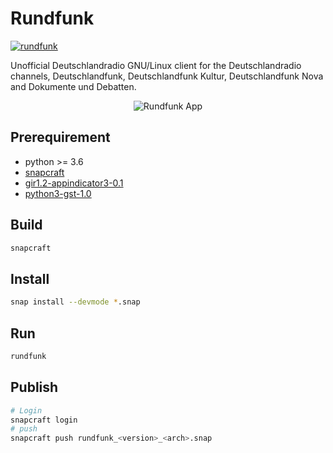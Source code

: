 # Rundfunk

[![rundfunk](https://snapcraft.io/rundfunk/badge.svg)](https://snapcraft.io/rundfunk)

Unofficial Deutschlandradio GNU/Linux client for the Deutschlandradio channels, Deutschlandfunk, Deutschlandfunk Kultur,
Deutschlandfunk Nova and Dokumente und Debatten.

<p align="center">
  <img src="https://drive.google.com/uc?export=view&id=15w5cfdpoHcn0kl6izspzTgR-6ywPxkbO" alt="Rundfunk App">
</p>

## Prerequirement

* python >= 3.6
* [snapcraft](https://snapcraft.io/snapcraft)
* [gir1.2-appindicator3-0.1](https://packages.ubuntu.com/impish/gir1.2-appindicator3-0.1)
* [python3-gst-1.0](https://packages.ubuntu.com/bionic/python3-gst-1.0)

## Build

```bash
snapcraft
```

## Install

```bash
snap install --devmode *.snap
```

## Run

```bash
rundfunk
```

## Publish

```bash
# Login
snapcraft login
# push
snapcraft push rundfunk_<version>_<arch>.snap
```
